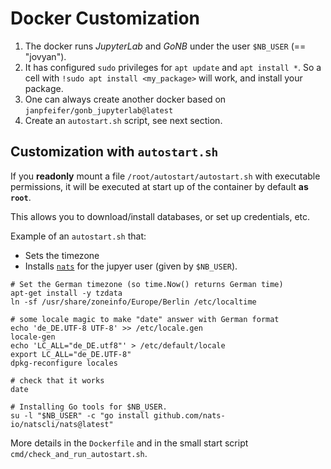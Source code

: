 # Docker Customization

1. The docker runs _JupyterLab_ and _GoNB_ under the user `$NB_USER` (== "jovyan").
2. It has configured `sudo` privileges for `apt update` and `apt install *`. So a cell with 
   `!sudo apt install <my_package>` will work, and install your package.
3. One can always create another docker based on `janpfeifer/gonb_jupyterlab@latest`
4. Create an `autostart.sh` script, see next section.

## Customization with `autostart.sh`

If you **readonly** mount a file `/root/autostart/autostart.sh` with executable permissions, it will be executed at
start up of the container by default **as `root`**.

This allows you to download/install databases, or set up credentials, etc.

Example of an `autostart.sh` that:

- Sets the timezone
- Installs [`nats`](github.com/nats-io/natscli/) for the jupyer user (given by `$NB_USER`).

```
# Set the German timezone (so time.Now() returns German time)
apt-get install -y tzdata
ln -sf /usr/share/zoneinfo/Europe/Berlin /etc/localtime

# some locale magic to make "date" answer with German format
echo 'de_DE.UTF-8 UTF-8' >> /etc/locale.gen
locale-gen
echo 'LC_ALL="de_DE.utf8"' > /etc/default/locale
export LC_ALL="de_DE.UTF-8"
dpkg-reconfigure locales

# check that it works
date

# Installing Go tools for $NB_USER.
su -l "$NB_USER" -c "go install github.com/nats-io/natscli/nats@latest"
```

More details in the `Dockerfile` and in the small start script `cmd/check_and_run_autostart.sh`.
